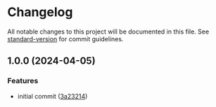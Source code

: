 # Changelog

All notable changes to this project will be documented in this file. See [standard-version](https://github.com/conventional-changelog/standard-version) for commit guidelines.

## 1.0.0 (2024-04-05)


### Features

* initial commit ([3a23214](https://github.com/coldfrontlabs/dropfort-module-build-dependencies/commit/3a23214cc315ad445db0850abf5cc7e44b8fba13))
